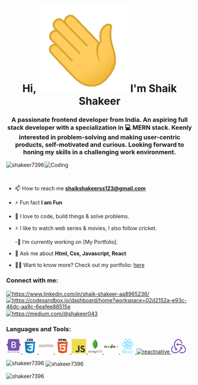 <h1 align="center">Hi, <img src="https://raw.githubusercontent.com/srikanta30/srikanta30/main/assets/wave.gif" > I'm Shaik Shakeer</h1>
<h3 align="center">A passionate frontend developer from India. An aspiring full stack developer with a specialization in 💻 MERN stack. Keenly interested in problem-solving and making user-centric products, self-motivated and curious. Looking forward to honing my skills in a challenging work environment.</h3>
<img align="right" alt="Coding" width="400" src="https://cdn.dribbble.com/users/1162077/screenshots/3848914/programmer.gif">
<p align="left"> <img src="https://komarev.com/ghpvc/?username=shakeer7396&label=Profile%20views&color=0e75b6&style=flat" alt="shakeer7396" /> </p>

<p align="left"> <a href="https://twitter.com/" target="blank"><img src="https://img.shields.io/twitter/follow/?logo=twitter&style=for-the-badge" alt="" /></a> </p>


- 📫 How to reach me **shaikshakeerss123@gmail.com**

- ⚡ Fun fact **I am Fun**

- 🌱 I love to code, build things & solve problems.
 
- ⚡ I like to watch web series & movies, I also follow cricket.

  -🔭 I’m currently working on [My Portfolio].

- 💬 Ask me about **Html, Css, Javascript, React**

- 👨‍💻 Want to know more? Check out my portfolio:  [here](https://shaik-shakeer-portfolio.vercel.app/)

<h3 align="left">Connect with me:</h3>
<p align="left">
<a href="https://linkedin.com/in/https://www.linkedin.com/in/shaik-shakeer-aa8965236/" target="blank"><img align="center" src="https://raw.githubusercontent.com/rahuldkjain/github-profile-readme-generator/master/src/images/icons/Social/linked-in-alt.svg" alt="https://www.linkedin.com/in/shaik-shakeer-aa8965236/" height="30" width="40" /></a>
<a href="https://codesandbox.com/https://codesandbox.io/dashboard/home?workspace=02d2152a-e93c-46dc-aa9c-6eafee88515e" target="blank"><img align="center" src="https://raw.githubusercontent.com/rahuldkjain/github-profile-readme-generator/master/src/images/icons/Social/codesandbox.svg" alt="https://codesandbox.io/dashboard/home?workspace=02d2152a-e93c-46dc-aa9c-6eafee88515e" height="30" width="40" /></a>
<a href="https://medium.com/https://medium.com/@shakeer043" target="blank"><img align="center" src="https://raw.githubusercontent.com/rahuldkjain/github-profile-readme-generator/master/src/images/icons/Social/medium.svg" alt="https://medium.com/@shakeer043" height="30" width="40" /></a>
</p>

<h3 align="left">Languages and Tools:</h3>
<p align="left"> <a href="https://getbootstrap.com" target="_blank" rel="noreferrer"> <img src="https://raw.githubusercontent.com/devicons/devicon/master/icons/bootstrap/bootstrap-plain-wordmark.svg" alt="bootstrap" width="40" height="40"/> </a> 
 <a href="https://www.w3schools.com/css/" target="_blank" rel="noreferrer"> <img src="https://raw.githubusercontent.com/devicons/devicon/master/icons/css3/css3-original-wordmark.svg" alt="css3" width="40" height="40"/> </a>
 <a href="https://expressjs.com" target="_blank" rel="noreferrer"> <img src="https://raw.githubusercontent.com/devicons/devicon/master/icons/express/express-original-wordmark.svg" alt="express" width="40" height="40"/> </a> 
 <a href="https://www.w3.org/html/" target="_blank" rel="noreferrer"> <img src="https://raw.githubusercontent.com/devicons/devicon/master/icons/html5/html5-original-wordmark.svg" alt="html5" width="40" height="40"/> </a>
 <a href="https://developer.mozilla.org/en-US/docs/Web/JavaScript" target="_blank" rel="noreferrer"> <img src="https://raw.githubusercontent.com/devicons/devicon/master/icons/javascript/javascript-original.svg" alt="javascript" width="40" height="40"/> </a>
 <a href="https://www.mongodb.com/" target="_blank" rel="noreferrer"> <img src="https://raw.githubusercontent.com/devicons/devicon/master/icons/mongodb/mongodb-original-wordmark.svg" alt="mongodb" width="40" height="40"/> </a> <a href="https://nodejs.org" target="_blank" rel="noreferrer"> <img src="https://raw.githubusercontent.com/devicons/devicon/master/icons/nodejs/nodejs-original-wordmark.svg" alt="nodejs" width="40" height="40"/> </a>
 <a href="https://reactjs.org/" target="_blank" rel="noreferrer"> <img src="https://raw.githubusercontent.com/devicons/devicon/master/icons/react/react-original-wordmark.svg" alt="react" width="40" height="40"/> </a> 
 <a href="https://reactnative.dev/" target="_blank" rel="noreferrer"> <img src="https://reactnative.dev/img/header_logo.svg" alt="reactnative" width="40" height="40"/> </a> 
 <a href="https://redux.js.org" target="_blank" rel="noreferrer"> <img src="https://raw.githubusercontent.com/devicons/devicon/master/icons/redux/redux-original.svg" alt="redux" width="40" height="40"/> </a> </p>


<p><img align="left" src="https://github-readme-stats.vercel.app/api/top-langs?username=shakeer7396&show_icons=true&locale=en&layout=compact" alt="shakeer7396" /></p>

<p>&nbsp;<img align="center" src="https://github-readme-stats.vercel.app/api?username=shakeer7396&show_icons=true&locale=en" alt="shakeer7396" /></p>

<p><img align="center" src="https://github-readme-streak-stats.herokuapp.com/?user=shakeer7396&" alt="shakeer7396" /></p>
